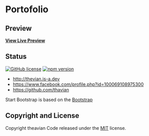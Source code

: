 # Portofolio

## Preview

**[View Live Preview](https://thevian.is-a.dev)**

## Status

[![GitHub license](https://img.shields.io/badge/license-MIT-blue.svg)](https://raw.githubusercontent.com/BlackrockDigital/startbootstrap-resume/master/LICENSE)
[![npm version](https://img.shields.io/npm/v/startbootstrap-resume.svg)](https://www.npmjs.com/package/startbootstrap-resume)

* http://thevian.is-a.dev
* https://www.facebook.com/profile.php?id=100069108975300
* https://github.com/thavian

Start Bootstrap is based on the [Bootstrap](http://getbootstrap.com/)

## Copyright and License

Copyright theavian Code released under the [MIT](https://github.com/BlackrockDigital/startbootstrap-resume/blob/gh-pages/LICENSE) license.

